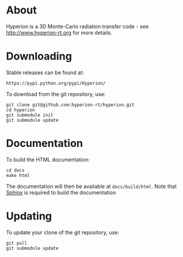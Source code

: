About
=====

Hyperion is a 3D Monte-Carlo radiation transfer code - see http://www.hyperion-rt.org
for more details.

Downloading
===========

Stable releases can be found at:

    https://pypi.python.org/pypi/Hyperion/

To download from the git repository, use:

    git clone git@github.com:hyperion-rt/hyperion.git
    cd hyperion
    git submodule init
    git submodule update

Documentation
=============

To build the HTML documentation:

    cd docs
    make html

The documentation will then be available at `docs/build/html`. Note that <a
href="http://sphinx-doc.org/">Sphinx</a> is required to build the documentation

Updating
========

To update your clone of the git repository, use:

    git pull
    git submodule update

